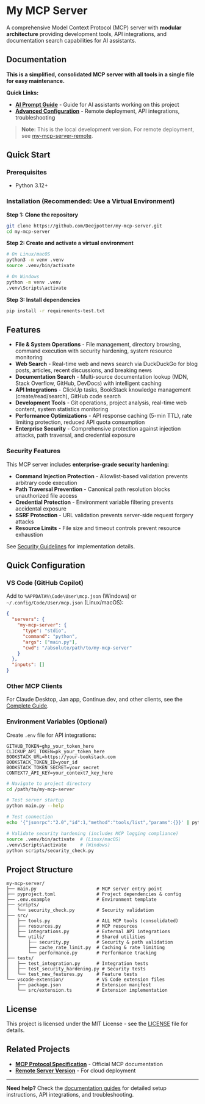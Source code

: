 # My MCP Server

A comprehensive Model Context Protocol (MCP) server with **modular architecture** providing development tools, API integrations, and documentation search capabilities for AI assistants.

## **Documentation**

**This is a simplified, consolidated MCP server with all tools in a single file for easy maintenance.**

**Quick Links:**

- **[AI Prompt Guide](AI-PROMPT.md)** - Guide for AI assistants working on this project
- **[Advanced Configuration](docs/ADVANCED.md)** - Remote deployment, API integrations, troubleshooting

> **Note:** This is the local development version. For remote deployment, see [my-mcp-server-remote](https://github.com/Deejpotter/my-mcp-server-remote).

## **Quick Start**

### **Prerequisites**

- Python 3.12+

### **Installation (Recommended: Use a Virtual Environment)**

**Step 1: Clone the repository**

```bash
git clone https://github.com/Deejpotter/my-mcp-server.git
cd my-mcp-server
```

**Step 2: Create and activate a virtual environment**

```bash
# On Linux/macOS
python3 -m venv .venv
source .venv/bin/activate

# On Windows
python -m venv .venv
.venv\Scripts\activate
```

**Step 3: Install dependencies**

```bash
pip install -r requirements-test.txt
```

## **Features**

- **File & System Operations** - File management, directory browsing, command execution with security hardening, system resource monitoring
- **Web Search** - Real-time web and news search via DuckDuckGo for blog posts, articles, recent discussions, and breaking news
- **Documentation Search** - Multi-source documentation lookup (MDN, Stack Overflow, GitHub, DevDocs) with intelligent caching
- **API Integrations** - ClickUp tasks, BookStack knowledge management (create/read/search), GitHub code search
- **Development Tools** - Git operations, project analysis, real-time web content, system statistics monitoring
- **Performance Optimizations** - API response caching (5-min TTL), rate limiting protection, reduced API quota consumption
- **Enterprise Security** - Comprehensive protection against injection attacks, path traversal, and credential exposure

### **Security Features**

This MCP server includes **enterprise-grade security hardening**:

- **Command Injection Protection** - Allowlist-based validation prevents arbitrary code execution
- **Path Traversal Prevention** - Canonical path resolution blocks unauthorized file access  
- **Credential Protection** - Environment variable filtering prevents accidental exposure
- **SSRF Protection** - URL validation prevents server-side request forgery attacks
- **Resource Limits** - File size and timeout controls prevent resource exhaustion

See [Security Guidelines](docs/SECURITY_GUIDELINES.md) for implementation details.

## **Quick Configuration**

### **VS Code (GitHub Copilot)**

Add to `%APPDATA%\Code\User\mcp.json` (Windows) or `~/.config/Code/User/mcp.json` (Linux/macOS):

```json
{
  "servers": {
    "my-mcp-server": {
      "type": "stdio",
      "command": "python",
      "args": ["main.py"],
      "cwd": "/absolute/path/to/my-mcp-server"
    }
  },
  "inputs": []
}
```

### **Other MCP Clients**

For Claude Desktop, Jan app, Continue.dev, and other clients, see the [Complete Guide](docs/COMPREHENSIVE_GUIDE.md).

### **Environment Variables (Optional)**

Create `.env` file for API integrations:

```env
GITHUB_TOKEN=ghp_your_token_here
CLICKUP_API_TOKEN=pk_your_token_here
BOOKSTACK_URL=https://your-bookstack.com
BOOKSTACK_TOKEN_ID=your_id
BOOKSTACK_TOKEN_SECRET=your_secret
CONTEXT7_API_KEY=your_context7_key_here
```

```bash
# Navigate to project directory
cd /path/to/my-mcp-server

# Test server startup
python main.py --help

# Test connection
echo '{"jsonrpc":"2.0","id":1,"method":"tools/list","params":{}}' | python main.py

# Validate security hardening (includes MCP logging compliance)
source .venv/bin/activate  # (Linux/macOS)
.venv\Scripts\activate     # (Windows)
python scripts/security_check.py
```

## **Project Structure**

```text
my-mcp-server/
├── main.py                      # MCP server entry point
├── pyproject.toml               # Project dependencies & config
├── .env.example                 # Environment template
├── scripts/
│   └── security_check.py        # Security validation
├── src/
│   ├── tools.py                 # ALL MCP tools (consolidated)
│   ├── resources.py             # MCP resources
│   ├── integrations.py          # External API integrations
│   └── utils/                   # Shared utilities
│       ├── security.py          # Security & path validation
│       ├── cache_rate_limit.py  # Caching & rate limiting
│       └── performance.py       # Performance tracking
├── tests/
│   ├── test_integration.py      # Integration tests
│   ├── test_security_hardening.py # Security tests
│   └── test_new_features.py     # Feature tests
└── vscode-extension/            # VS Code extension files
    ├── package.json             # Extension manifest
    └── src/extension.ts         # Extension implementation
```

## **License**

This project is licensed under the MIT License - see the [LICENSE](LICENSE) file for details.

## **Related Projects**

- **[MCP Protocol Specification](https://modelcontextprotocol.io/)** - Official MCP documentation
- **[Remote Server Version](https://github.com/Deejpotter/my-mcp-server-remote)** - For cloud deployment

---

**Need help?** Check the [documentation guides](docs/) for detailed setup instructions, API integrations, and troubleshooting.
